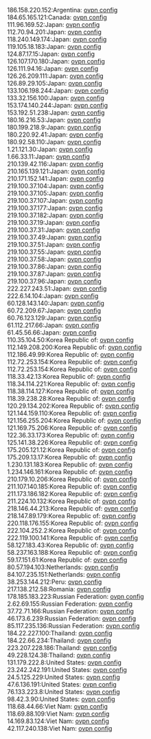 186.158.220.152:Argentina: [ovpn config](vpn/186_158_220_152.ovpn)  
184.65.165.121:Canada: [ovpn config](vpn/184_65_165_121.ovpn)  
111.96.169.52:Japan: [ovpn config](vpn/111_96_169_52.ovpn)  
112.70.94.201:Japan: [ovpn config](vpn/112_70_94_201.ovpn)  
118.240.149.174:Japan: [ovpn config](vpn/118_240_149_174.ovpn)  
119.105.18.183:Japan: [ovpn config](vpn/119_105_18_183.ovpn)  
124.87.17.15:Japan: [ovpn config](vpn/124_87_17_15.ovpn)  
126.107.170.180:Japan: [ovpn config](vpn/126_107_170_180.ovpn)  
126.111.94.16:Japan: [ovpn config](vpn/126_111_94_16.ovpn)  
126.26.209.111:Japan: [ovpn config](vpn/126_26_209_111.ovpn)  
126.89.29.105:Japan: [ovpn config](vpn/126_89_29_105.ovpn)  
133.106.198.244:Japan: [ovpn config](vpn/133_106_198_244.ovpn)  
133.32.156.100:Japan: [ovpn config](vpn/133_32_156_100.ovpn)  
153.174.140.244:Japan: [ovpn config](vpn/153_174_140_244.ovpn)  
153.192.51.238:Japan: [ovpn config](vpn/153_192_51_238.ovpn)  
180.16.216.53:Japan: [ovpn config](vpn/180_16_216_53.ovpn)  
180.199.218.9:Japan: [ovpn config](vpn/180_199_218_9.ovpn)  
180.220.92.41:Japan: [ovpn config](vpn/180_220_92_41.ovpn)  
180.92.58.110:Japan: [ovpn config](vpn/180_92_58_110.ovpn)  
1.21.121.30:Japan: [ovpn config](vpn/1_21_121_30.ovpn)  
1.66.33.11:Japan: [ovpn config](vpn/1_66_33_11.ovpn)  
210.139.42.116:Japan: [ovpn config](vpn/210_139_42_116.ovpn)  
210.165.139.121:Japan: [ovpn config](vpn/210_165_139_121.ovpn)  
210.171.152.141:Japan: [ovpn config](vpn/210_171_152_141.ovpn)  
219.100.37.104:Japan: [ovpn config](vpn/219_100_37_104.ovpn)  
219.100.37.105:Japan: [ovpn config](vpn/219_100_37_105.ovpn)  
219.100.37.107:Japan: [ovpn config](vpn/219_100_37_107.ovpn)  
219.100.37.177:Japan: [ovpn config](vpn/219_100_37_177.ovpn)  
219.100.37.182:Japan: [ovpn config](vpn/219_100_37_182.ovpn)  
219.100.37.19:Japan: [ovpn config](vpn/219_100_37_19.ovpn)  
219.100.37.31:Japan: [ovpn config](vpn/219_100_37_31.ovpn)  
219.100.37.49:Japan: [ovpn config](vpn/219_100_37_49.ovpn)  
219.100.37.51:Japan: [ovpn config](vpn/219_100_37_51.ovpn)  
219.100.37.55:Japan: [ovpn config](vpn/219_100_37_55.ovpn)  
219.100.37.58:Japan: [ovpn config](vpn/219_100_37_58.ovpn)  
219.100.37.86:Japan: [ovpn config](vpn/219_100_37_86.ovpn)  
219.100.37.87:Japan: [ovpn config](vpn/219_100_37_87.ovpn)  
219.100.37.96:Japan: [ovpn config](vpn/219_100_37_96.ovpn)  
222.227.243.51:Japan: [ovpn config](vpn/222_227_243_51.ovpn)  
222.6.14.104:Japan: [ovpn config](vpn/222_6_14_104.ovpn)  
60.128.143.140:Japan: [ovpn config](vpn/60_128_143_140.ovpn)  
60.72.209.67:Japan: [ovpn config](vpn/60_72_209_67.ovpn)  
60.76.123.129:Japan: [ovpn config](vpn/60_76_123_129.ovpn)  
61.112.217.66:Japan: [ovpn config](vpn/61_112_217_66.ovpn)  
61.45.56.66:Japan: [ovpn config](vpn/61_45_56_66.ovpn)  
110.35.104.50:Korea Republic of: [ovpn config](vpn/110_35_104_50.ovpn)  
112.149.208.200:Korea Republic of: [ovpn config](vpn/112_149_208_200.ovpn)  
112.186.49.99:Korea Republic of: [ovpn config](vpn/112_186_49_99.ovpn)  
112.72.253.154:Korea Republic of: [ovpn config](vpn/112_72_253_154.ovpn)  
112.72.253.154:Korea Republic of: [ovpn config](vpn/112_72_253_154.ovpn)  
118.33.42.13:Korea Republic of: [ovpn config](vpn/118_33_42_13.ovpn)  
118.34.114.221:Korea Republic of: [ovpn config](vpn/118_34_114_221.ovpn)  
118.38.114.127:Korea Republic of: [ovpn config](vpn/118_38_114_127.ovpn)  
118.39.238.28:Korea Republic of: [ovpn config](vpn/118_39_238_28.ovpn)  
120.29.134.202:Korea Republic of: [ovpn config](vpn/120_29_134_202.ovpn)  
121.144.159.110:Korea Republic of: [ovpn config](vpn/121_144_159_110.ovpn)  
121.156.255.204:Korea Republic of: [ovpn config](vpn/121_156_255_204.ovpn)  
121.169.75.206:Korea Republic of: [ovpn config](vpn/121_169_75_206.ovpn)  
122.36.33.173:Korea Republic of: [ovpn config](vpn/122_36_33_173.ovpn)  
125.141.38.226:Korea Republic of: [ovpn config](vpn/125_141_38_226.ovpn)  
175.205.121.12:Korea Republic of: [ovpn config](vpn/175_205_121_12.ovpn)  
175.209.13.17:Korea Republic of: [ovpn config](vpn/175_209_13_17.ovpn)  
1.230.131.183:Korea Republic of: [ovpn config](vpn/1_230_131_183.ovpn)  
1.234.146.161:Korea Republic of: [ovpn config](vpn/1_234_146_161.ovpn)  
210.179.10.206:Korea Republic of: [ovpn config](vpn/210_179_10_206.ovpn)  
211.107.140.185:Korea Republic of: [ovpn config](vpn/211_107_140_185.ovpn)  
211.173.186.182:Korea Republic of: [ovpn config](vpn/211_173_186_182.ovpn)  
211.224.10.132:Korea Republic of: [ovpn config](vpn/211_224_10_132.ovpn)  
218.146.44.213:Korea Republic of: [ovpn config](vpn/218_146_44_213.ovpn)  
218.147.89.179:Korea Republic of: [ovpn config](vpn/218_147_89_179.ovpn)  
220.118.176.155:Korea Republic of: [ovpn config](vpn/220_118_176_155.ovpn)  
222.104.252.2:Korea Republic of: [ovpn config](vpn/222_104_252_2.ovpn)  
222.119.100.141:Korea Republic of: [ovpn config](vpn/222_119_100_141.ovpn)  
58.127.183.43:Korea Republic of: [ovpn config](vpn/58_127_183_43.ovpn)  
58.237.163.188:Korea Republic of: [ovpn config](vpn/58_237_163_188.ovpn)  
59.17.151.61:Korea Republic of: [ovpn config](vpn/59_17_151_61.ovpn)  
80.57.194.103:Netherlands: [ovpn config](vpn/80_57_194_103.ovpn)  
84.107.235.151:Netherlands: [ovpn config](vpn/84_107_235_151.ovpn)  
38.253.144.212:Peru: [ovpn config](vpn/38_253_144_212.ovpn)  
217.138.212.58:Romania: [ovpn config](vpn/217_138_212_58.ovpn)  
178.185.183.223:Russian Federation: [ovpn config](vpn/178_185_183_223.ovpn)  
2.62.69.155:Russian Federation: [ovpn config](vpn/2_62_69_155.ovpn)  
37.72.71.166:Russian Federation: [ovpn config](vpn/37_72_71_166.ovpn)  
46.173.6.239:Russian Federation: [ovpn config](vpn/46_173_6_239.ovpn)  
85.117.235.136:Russian Federation: [ovpn config](vpn/85_117_235_136.ovpn)  
184.22.227.100:Thailand: [ovpn config](vpn/184_22_227_100.ovpn)  
184.22.66.234:Thailand: [ovpn config](vpn/184_22_66_234.ovpn)  
223.207.228.186:Thailand: [ovpn config](vpn/223_207_228_186.ovpn)  
49.228.124.38:Thailand: [ovpn config](vpn/49_228_124_38.ovpn)  
131.179.222.8:United States: [ovpn config](vpn/131_179_222_8.ovpn)  
23.242.242.191:United States: [ovpn config](vpn/23_242_242_191.ovpn)  
24.5.125.229:United States: [ovpn config](vpn/24_5_125_229.ovpn)  
47.6.136.191:United States: [ovpn config](vpn/47_6_136_191.ovpn)  
76.133.223.8:United States: [ovpn config](vpn/76_133_223_8.ovpn)  
98.42.3.90:United States: [ovpn config](vpn/98_42_3_90.ovpn)  
118.68.44.66:Viet Nam: [ovpn config](vpn/118_68_44_66.ovpn)  
118.69.88.109:Viet Nam: [ovpn config](vpn/118_69_88_109.ovpn)  
14.169.83.124:Viet Nam: [ovpn config](vpn/14_169_83_124.ovpn)  
42.117.240.138:Viet Nam: [ovpn config](vpn/42_117_240_138.ovpn)  
